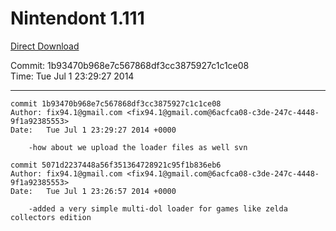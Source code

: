 # Nintendont 1.111
[Direct Download](./Nintendont.zip)

Commit: 1b93470b968e7c567868df3cc3875927c1c1ce08  
Time: Tue Jul 1 23:29:27 2014   

-----

```
commit 1b93470b968e7c567868df3cc3875927c1c1ce08
Author: fix94.1@gmail.com <fix94.1@gmail.com@6acfca08-c3de-247c-4448-9f1a92385553>
Date:   Tue Jul 1 23:29:27 2014 +0000

    -how about we upload the loader files as well svn
```

```
commit 5071d2237448a56f351364728921c95f1b836eb6
Author: fix94.1@gmail.com <fix94.1@gmail.com@6acfca08-c3de-247c-4448-9f1a92385553>
Date:   Tue Jul 1 23:26:57 2014 +0000

    -added a very simple multi-dol loader for games like zelda collectors edition
```
